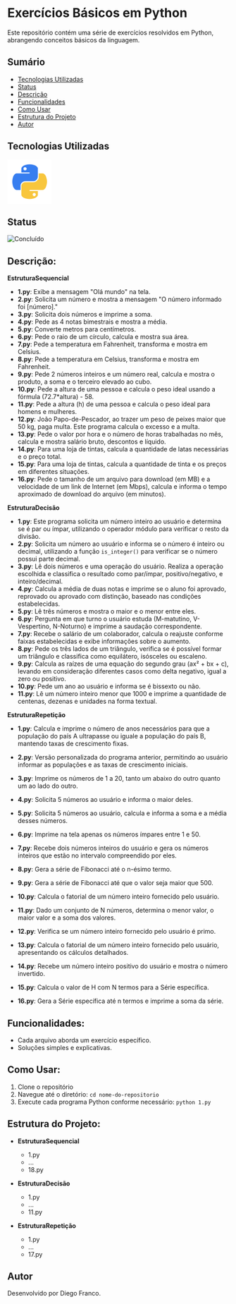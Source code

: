 # Exercícios Básicos em Python

Este repositório contém uma série de exercícios resolvidos em Python, abrangendo conceitos básicos da linguagem.

## Sumário

- [Tecnologias Utilizadas](#tecnologias-utilizadas)
- [Status](#status)
- [Descrição](#descrição)
- [Funcionalidades](#funcionalidades)
- [Como Usar](#como-usar)
- [Estrutura do Projeto](#estrutura-do-projeto)
- [Autor](#autor)

## Tecnologias Utilizadas

<div style="display: flex; flex-direction: row;">
  <div style="margin-right: 20px; display: flex; justify-content: flex-start;">
    <img src="img/python.png" alt="Logo Python" width="100"/>
  </div>
</div>

## Status

![Concluído](http://img.shields.io/static/v1?label=STATUS&message=CONCLUIDO&color=GREEN&style=for-the-badge)

## Descrição:

**EstruturaSequencial**

- **1.py**: Exibe a mensagem "Olá mundo" na tela.
- **2.py**: Solicita um número e mostra a mensagem "O número informado foi [número]."
- **3.py**: Solicita dois números e imprime a soma.
- **4.py**: Pede as 4 notas bimestrais e mostra a média.
- **5.py**: Converte metros para centímetros.
- **6.py**: Pede o raio de um círculo, calcula e mostra sua área.
- **7.py**: Pede a temperatura em Fahrenheit, transforma e mostra em Celsius.
- **8.py**: Pede a temperatura em Celsius, transforma e mostra em Fahrenheit.
- **9.py**: Pede 2 números inteiros e um número real, calcula e mostra o produto, a soma e o terceiro elevado ao cubo.
- **10.py**: Pede a altura de uma pessoa e calcula o peso ideal usando a fórmula (72.7\*altura) - 58.
- **11.py**: Pede a altura (h) de uma pessoa e calcula o peso ideal para homens e mulheres.
- **12.py**: João Papo-de-Pescador, ao trazer um peso de peixes maior que 50 kg, paga multa. Este programa calcula o excesso e a multa.
- **13.py**: Pede o valor por hora e o número de horas trabalhadas no mês, calcula e mostra salário bruto, descontos e líquido.
- **14.py**: Para uma loja de tintas, calcula a quantidade de latas necessárias e o preço total.
- **15.py**: Para uma loja de tintas, calcula a quantidade de tinta e os preços em diferentes situações.
- **16.py**: Pede o tamanho de um arquivo para download (em MB) e a velocidade de um link de Internet (em Mbps), calcula e informa o tempo aproximado de download do arquivo (em minutos).

**EstruturaDecisão**

- **1.py**: Este programa solicita um número inteiro ao usuário e determina se é par ou ímpar, utilizando o operador módulo para verificar o resto da divisão.
- **2.py**: Solicita um número ao usuário e informa se o número é inteiro ou decimal, utilizando a função `is_integer()` para verificar se o número possui parte decimal.
- **3.py**: Lê dois números e uma operação do usuário. Realiza a operação escolhida e classifica o resultado como par/ímpar, positivo/negativo, e inteiro/decimal.
- **4.py**: Calcula a média de duas notas e imprime se o aluno foi aprovado, reprovado ou aprovado com distinção, baseado nas condições estabelecidas.
- **5.py**: Lê três números e mostra o maior e o menor entre eles.
- **6.py**: Pergunta em que turno o usuário estuda (M-matutino, V-Vespertino, N-Noturno) e imprime a saudação correspondente.
- **7.py**: Recebe o salário de um colaborador, calcula o reajuste conforme faixas estabelecidas e exibe informações sobre o aumento.
- **8.py**: Pede os três lados de um triângulo, verifica se é possível formar um triângulo e classifica como equilátero, isósceles ou escaleno.
- **9.py**: Calcula as raízes de uma equação do segundo grau (ax² + bx + c), levando em consideração diferentes casos como delta negativo, igual a zero ou positivo.
- **10.py**: Pede um ano ao usuário e informa se é bissexto ou não.
- **11.py**: Lê um número inteiro menor que 1000 e imprime a quantidade de centenas, dezenas e unidades na forma textual.

**EstruturaRepetição**

- **1.py**: Calcula e imprime o número de anos necessários para que a população do país A ultrapasse ou iguale a população do país B, mantendo taxas de crescimento fixas.

- **2.py**: Versão personalizada do programa anterior, permitindo ao usuário informar as populações e as taxas de crescimento iniciais.

- **3.py**: Imprime os números de 1 a 20, tanto um abaixo do outro quanto um ao lado do outro.

- **4.py**: Solicita 5 números ao usuário e informa o maior deles.

- **5.py**: Solicita 5 números ao usuário, calcula e informa a soma e a média desses números.

- **6.py**: Imprime na tela apenas os números ímpares entre 1 e 50.

- **7.py**: Recebe dois números inteiros do usuário e gera os números inteiros que estão no intervalo compreendido por eles.

- **8.py**: Gera a série de Fibonacci até o n-ésimo termo.

- **9.py**: Gera a série de Fibonacci até que o valor seja maior que 500.

- **10.py**: Calcula o fatorial de um número inteiro fornecido pelo usuário.

- **11.py**: Dado um conjunto de N números, determina o menor valor, o maior valor e a soma dos valores.

- **12.py**: Verifica se um número inteiro fornecido pelo usuário é primo.

- **13.py**: Calcula o fatorial de um número inteiro fornecido pelo usuário, apresentando os cálculos detalhados.

- **14.py**: Recebe um número inteiro positivo do usuário e mostra o número invertido.

- **15.py**: Calcula o valor de H com N termos para a Série específica.

- **16.py**: Gera a Série específica até n termos e imprime a soma da série.

## Funcionalidades:

- Cada arquivo aborda um exercício específico.
- Soluções simples e explicativas.

## Como Usar:

1. Clone o repositório
2. Navegue até o diretório: `cd nome-do-repositorio`
3. Execute cada programa Python conforme necessário: `python 1.py`

## Estrutura do Projeto:

- **EstruturaSequencial**

  - 1.py
  - ...
  - 18.py

- **EstruturaDecisão**

  - 1.py
  - ...
  - 11.py

- **EstruturaRepetição**
  - 1.py
  - ...
  - 17.py

## Autor

Desenvolvido por Diego Franco.
